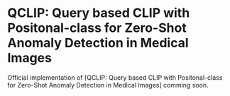 # QCLIP: Query based CLIP with Positonal-class for Zero-Shot Anomaly Detection in Medical Images

Official implementation of [QCLIP: Query based CLIP with Positonal-class for Zero-Shot Anomaly Detection in Medical Images] comming soon.
